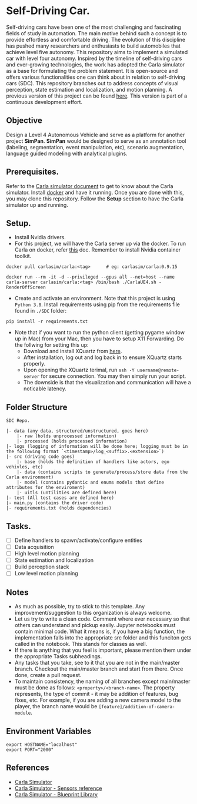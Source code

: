 # Self-Driving Car.
Self-driving cars have been one of the most challenging and fascinating fields of study in automation. The main motive behind such a concept is to provide effortless and comfortable driving. The evolution of this discipline has pushed many researchers and enthusiasts to build automobiles that achieve level five autonomy. This repository aims to implement a simulated car with level four autonomy. Inspired by the timeline of self-driving cars and ever-growing technologies, the work has adopted the Carla simulator as a base for formulating the problem statement. It is open-source and offers various functionalities one can think about in relation to self-driving cars (SDC). This repository branches out to address concepts of visual perception, state estimation and localization, and motion planning. A previous version of this project can be found [here](https://drive.google.com/file/d/1IXyGhBM2OLqZS4HTRtfFpyoeYW-f11aI/view?usp=share_link). This version is part of a continuous development effort.

## Objective
Design a Level 4 Autonomous Vehicle and serve as a platform for another project **SimPan**. **SimPan** would be designed to serve as an annotation tool (labeling, segmentation, event manipulation, etc), scenario augmentation, language guided modeling with analytical plugins. 

## Prerequisites.
Refer to the [Carla simulator document](https://carla.readthedocs.io/en/stable/) to get to know about the Carla simulator. Install [docker](https://docs.docker.com) and have it running. Once you are done with this, you may clone this repository. Follow the **Setup** section to have the Carla simulator up and running.

## Setup.
* Install Nvidia drivers.
* For this project, we will have the Carla server up via the docker. To run Carla on docker, refer [this](https://carla.readthedocs.io/en/latest/build_docker/) doc. Remember to install Nvidia container toolkit.
```
docker pull carlasim/carla:<tag>      # eg: carlasim/carla:0.9.15 

docker run --rm -it -d --privileged --gpus all --net=host --name carla-server carlasim/carla:<tag> /bin/bash ./CarlaUE4.sh -RenderOffScreen
```
* Create and activate an environment. Note that this project is using `Python 3.8`. Install requirements using pip from the requirements file found in `./SDC` folder:
```
pip install -r requirements.txt
```
* Note that if you want to run the python client (getting pygame window up in Mac) from your Mac, then you have to setup X11 Forwarding. Do the follwing for setting this up:
    * Download and install XQuartz from [here](https://www.xquartz.org/).
    * After installation, log out and log back in to ensure XQuartz starts properly.
    * Upon opening the XQuartz terimal, run `ssh -Y username@remote-server` for secure connection. You may then simply run your script.
    * The downside is that the visualization and communication will have a noticable latency.

## Folder Structure
```
SDC Repo.

|- data (any data, structured/unstructured, goes here)
    |- raw (holds unprocessed information)
    |- processed (holds processed information)
|- logs (logging of information will be done here; logging must be in the following format `<timestamp>/log_<suffix>.<extension>`)
|- src (driving code goes)
    |- base (holds the definition of handlers like actors, ego vehivles, etc)
    |- data (contains scripts to generate/process/store data from the Carla environment)
    |- model (contains pydantic and enums models that define attributes for the enviroment)
    |- uitls (untilities are defined here)
|- test (All test cases are defined here)
|- main.py (contains the driver code)
|- requirements.txt (holds dependencies)
```

## Tasks.
- [ ] Define handlers to spawn/activate/configure entities
- [ ] Data acquisition
- [ ] High level motion planning
- [ ] State estimation and localization
- [ ] Build perception stack
- [ ] Low level motion planning

## Notes
* As much as possible, try to stick to this template. Any improvement/suggestion to this organization is always welcome.
* Let us try to write a clean code. Comment where ever necessary so that others can understand and pickup easily.
Jupyter notebooks must contain minimal code. What it means is, if you have a big function, the implementation falls into the appropriate src folder and this funciton gets called in the notebook. This stands for classes as well.
* If there is anything that you feel is important, please mention them under the appropriate Tasks subheadings.
* Any tasks that you take, see to it that you are not in the main/master branch. Checkout the main/master branch and start from there. Once done, create a pull request.
* To maintain consistency, the naming of all branches except main/master must be done as follows: `<property>/<branch-name>`. The property represents, the type of commit - it may be addition of features, bug fixes, etc. For example, if you are adding a new camera model to the player, the branch name would be `[feature]/addition-of-camera-module`.

## Environment Variables
```
export HOSTNAME="localhost"
export PORT="2000"
```

## References
* [Carla Simulator](https://carla.org)
* [Carla Simulator - Sensors reference](https://carla.readthedocs.io/en/latest/ref_sensors/)
* [Carla Simulator - Blueprint Library](https://carla.readthedocs.io/en/latest/bp_library/)